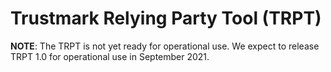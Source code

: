 # Trustmark Relying Party Tool (TRPT)

**NOTE**: The TRPT is not yet ready for operational use. We expect to release TRPT 1.0 for operational use in September 2021.

